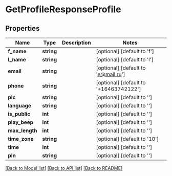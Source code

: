 # GetProfileResponseProfile

## Properties
Name | Type | Description | Notes
------------ | ------------- | ------------- | -------------
**f_name** | **string** |  | [optional] [default to 'f']
**l_name** | **string** |  | [optional] [default to 'l']
**email** | **string** |  | [optional] [default to 'e@mail.ru']
**phone** | **string** |  | [optional] [default to '+16463742122']
**pic** | **string** |  | [optional] [default to '']
**language** | **string** |  | [optional] [default to '']
**is_public** | **int** |  | [optional] [default to '']
**play_beep** | **int** |  | [optional] [default to '']
**max_length** | **int** |  | [optional] [default to '']
**time_zone** | **string** |  | [optional] [default to '10']
**time** | **int** |  | [optional] [default to '']
**pin** | **string** |  | [optional] [default to '']

[[Back to Model list]](../README.md#documentation-for-models) [[Back to API list]](../README.md#documentation-for-api-endpoints) [[Back to README]](../README.md)


